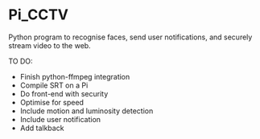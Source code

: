 # Pi_CCTV
Python program to recognise faces, send user notifications, and securely stream video to the web.

TO DO:
- Finish python-ffmpeg integration
- Compile SRT on a Pi
- Do front-end with security
- Optimise for speed
- Include motion and luminosity detection
- Include user notification
- Add talkback
